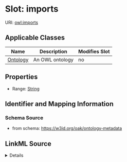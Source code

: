 

# Slot: imports

URI: [owl:imports](http://www.w3.org/2002/07/owl#imports)



<!-- no inheritance hierarchy -->





## Applicable Classes

| Name | Description | Modifies Slot |
| --- | --- | --- |
| [Ontology](Ontology.md) | An OWL ontology |  no  |







## Properties

* Range: [String](String.md)





## Identifier and Mapping Information







### Schema Source


* from schema: https://w3id.org/oak/ontology-metadata




## LinkML Source

<details>
```yaml
name: imports
from_schema: https://w3id.org/oak/ontology-metadata
rank: 1000
slot_uri: owl:imports
alias: imports
domain_of:
- Ontology
range: string

```
</details>